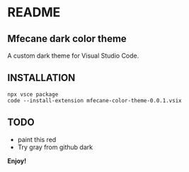 # README
## Mfecane dark color theme
A custom dark theme for Visual Studio Code.

## INSTALLATION

    npx vsce package
    code --install-extension mfecane-color-theme-0.0.1.vsix

## TODO

 - paint this red
 - Try gray from github dark

**Enjoy!**
